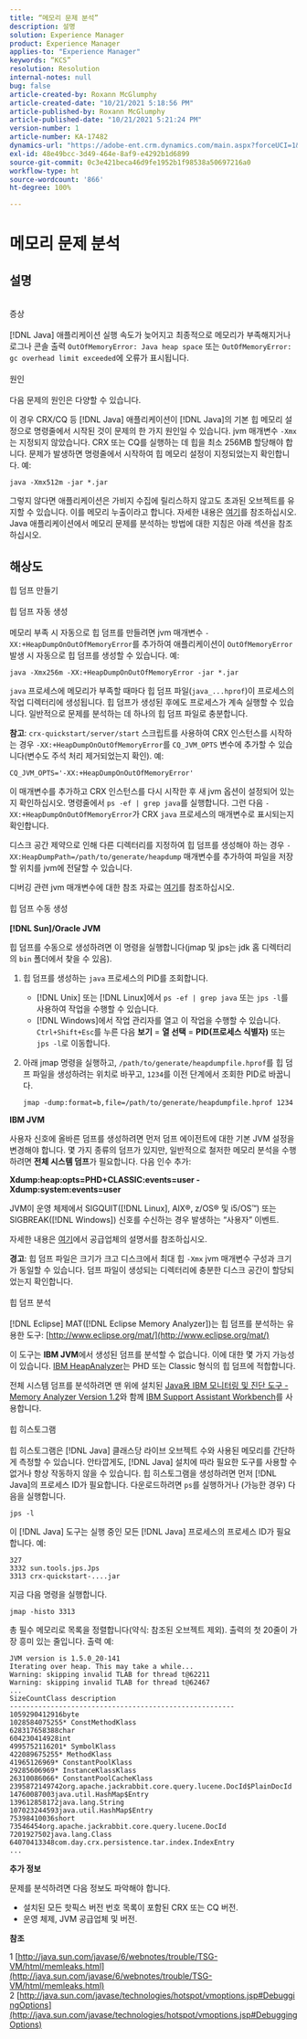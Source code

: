 ```yaml
---
title: “메모리 문제 분석”
description: 설명
solution: Experience Manager
product: Experience Manager
applies-to: "Experience Manager"
keywords: “KCS”
resolution: Resolution
internal-notes: null
bug: false
article-created-by: Roxann McGlumphy
article-created-date: "10/21/2021 5:18:56 PM"
article-published-by: Roxann McGlumphy
article-published-date: "10/21/2021 5:21:24 PM"
version-number: 1
article-number: KA-17482
dynamics-url: "https://adobe-ent.crm.dynamics.com/main.aspx?forceUCI=1&pagetype=entityrecord&etn=knowledgearticle&id=ef6bccf5-9232-ec11-b6e5-000d3a5ba97a"
exl-id: 48e49bcc-3d49-464e-8af9-e4292b1d6899
source-git-commit: 0c3e421beca46d9fe1952b1f98538a50697216a0
workflow-type: ht
source-wordcount: '866'
ht-degree: 100%

---
```


# 메모리 문제 분석

## 설명

<br>증상<br><br>
[!DNL Java] 애플리케이션 실행 속도가 늦어지고 최종적으로 메모리가 부족해지거나 로그나 콘솔 출력 `OutOfMemoryError: Java heap space` 또는 `OutOfMemoryError: gc overhead limit exceeded`에 오류가 표시됩니다.
<br><br>원인<br><br>
다음 문제의 원인은 다양할 수 있습니다.

이 경우 CRX/CQ 등 [!DNL Java] 애플리케이션이 [!DNL Java]의 기본 힙 메모리 설정으로 명령줄에서 시작된 것이 문제의 한 가지 원인일 수 있습니다. jvm 매개변수 `-Xmx`는 지정되지 않았습니다. CRX 또는 CQ를 실행하는 데 힙을 최소 256MB 할당해야 합니다. 문제가 발생하면 명령줄에서 시작하여 힙 메모리 설정이 지정되었는지 확인합니다. 예:


```
java -Xmx512m -jar *.jar
```


그렇지 않다면 애플리케이션은 가비지 수집에 릴리스하지 않고도 초과된 오브젝트를 유지할 수 있습니다. 이를 메모리 누출이라고 합니다. 자세한 내용은 [여기](http://java.sun.com/javase/6/webnotes/trouble/TSG-VM/html/memleaks.html)를 참조하십시오. Java 애플리케이션에서 메모리 문제를 분석하는 방법에 대한 지침은 아래 섹션을 참조하십시오.


## 해상도

힙 덤프 만들기<br><br>힙 덤프 자동 생성<br><br>
메모리 부족 시 자동으로 힙 덤프를 만들려면 jvm 매개변수 `-XX:+HeapDumpOnOutOfMemoryError`를 추가하여 애플리케이션이 `OutOfMemoryError` 발생 시 자동으로 힙 덤프를 생성할 수 있습니다. 예:


```
java -Xmx256m -XX:+HeapDumpOnOutOfMemoryError -jar *.jar
```


`java` 프로세스에 메모리가 부족할 때마다 힙 덤프 파일(`java_...hprof`)이 프로세스의 작업 디렉터리에 생성됩니다. 힙 덤프가 생성된 후에도 프로세스가 계속 실행할 수 있습니다. 일반적으로 문제를 분석하는 데 하나의 힙 덤프 파일로 충분합니다.

<b>참고</b>: `crx-quickstart/server/start` 스크립트를 사용하여 CRX 인스턴스를 시작하는 경우 `-XX:+HeapDumpOnOutOfMemoryError`를 `CQ_JVM_OPTS` 변수에 추가할 수 있습니다(변수도 주석 처리 제거되었는지 확인). 예:


```
CQ_JVM_OPTS='-XX:+HeapDumpOnOutOfMemoryError'
```


이 매개변수를 추가하고 CRX 인스턴스를 다시 시작한 후 새 jvm 옵션이 설정되어 있는지 확인하십시오. 명령줄에서 `ps -ef | grep java`를 실행합니다. 그런 다음 `-XX:+HeapDumpOnOutOfMemoryError`가 CRX `java` 프로세스의 매개변수로 표시되는지 확인합니다.

디스크 공간 제약으로 인해 다른 디렉터리를 지정하여 힙 덤프를 생성해야 하는 경우 `-XX:HeapDumpPath=/path/to/generate/heapdump` 매개변수를 추가하여 파일을 저장할 위치를 jvm에 전달할 수 있습니다.

디버깅 관련 jvm 매개변수에 대한 참조 자료는 [여기](http://java.sun.com/javase/technologies/hotspot/vmoptions.jsp#DebuggingOptions)를 참조하십시오.
<br><br>힙 덤프 수동 생성<br><br>
<b>[!DNL Sun]/Oracle JVM</b>

힙 덤프를 수동으로 생성하려면 이 명령을 실행합니다(jmap 및 jps는 jdk 홈 디렉터리의 `bin` 폴더에서 찾을 수 있음).

1. 힙 덤프를 생성하는 `java` 프로세스의 PID를 조회합니다.
   - [!DNL Unix] 또는 [!DNL Linux]에서 `ps -ef | grep java` 또는 `jps -l`를 사용하여 작업을 수행할 수 있습니다.
   - [!DNL Windows]에서 작업 관리자를 열고 이 작업을 수행할 수 있습니다. `Ctrl+Shift+Esc`를 누른 다음 <b>보기</b> = <b>열 선택</b> = <b>PID(프로세스 식별자)</b> 또는 `jps -l`로 이동합니다.
2. 아래 jmap 명령을 실행하고, `/path/to/generate/heapdumpfile.hprof`를 힙 덤프 파일을 생성하려는 위치로 바꾸고, `1234`를 이전 단계에서 조회한 PID로 바꿉니다.

   ```
   jmap -dump:format=b,file=/path/to/generate/heapdumpfile.hprof 1234
   ```


<b>IBM JVM</b>

사용자 신호에 올바른 덤프를 생성하려면 먼저 덤프 에이전트에 대한 기본 JVM 설정을 변경해야 합니다. 몇 가지 종류의 덤프가 있지만, 일반적으로 철저한 메모리 분석을 수행하려면 <b>전체 시스템 덤프</b>가 필요합니다. 다음 인수 추가:

<b>Xdump:heap:opts=PHD+CLASSIC:events=user -Xdump:system:events=user</b>

JVM이 운영 체제에서 SIGQUIT([!DNL Linux], AIX®, z/OS® 및 i5/OS™) 또는 SIGBREAK([!DNL Windows]) 신호를 수신하는 경우 발생하는 “사용자” 이벤트.

자세한 내용은 [여기](http://pic.dhe.ibm.com/infocenter/java7sdk/v7r0/index.jsp?topic=%2Fcom.ibm.java.aix.70.doc%2Fdiag%2Fpreface%2Fchanges_70%2Foverview_gc.html)에서 공급업체의 설명서를 참조하십시오.

<b>경고</b>: 힙 덤프 파일은 크기가 크고 디스크에서 최대 힙 `-Xmx` jvm 매개변수 구성과 크기가 동일할 수 있습니다. 덤프 파일이 생성되는 디렉터리에 충분한 디스크 공간이 할당되었는지 확인합니다.
<br><br>힙 덤프 분석<br><br>
[!DNL Eclipse] MAT([!DNL Eclipse Memory Analyzer])는 힙 덤프를 분석하는 유용한 도구: [http://www.eclipse.org/mat/](http://www.eclipse.org/mat/)

이 도구는 <b>IBM JVM</b>에서 생성된 덤프를 분석할 수 없습니다. 이에 대한 몇 가지 가능성이 있습니다. [IBM HeapAnalyzer](https://www.ibm.com/developerworks/community/groups/service/html/communityview?communityUuid=4544bafe-c7a2-455f-9d43-eb866ea60091)는 PHD 또는 Classic 형식의 힙 덤프에 적합합니다.

전체 시스템 덤프를 분석하려면 맨 위에 설치된 [Java용 IBM 모니터링 및 진단 도구 - Memory Analyzer Version 1.2](http://www.ibm.com/developerworks/java/jdk/tools/memoryanalyzer/)와 함께 [IBM Support Assistant Workbench](http://www-01.ibm.com/software/support/isa/)를 사용합니다.
<br><br>힙 히스토그램<br><br>
힙 히스토그램은 [!DNL Java] 클래스당 라이브 오브젝트 수와 사용된 메모리를 간단하게 측정할 수 있습니다. 안타깝게도, [!DNL Java] 설치에 따라 필요한 도구를 사용할 수 없거나 항상 작동하지 않을 수 있습니다. 힙 히스토그램을 생성하려면 먼저 [!DNL Java]의 프로세스 ID가 필요합니다. 다운로드하려면 `ps`를 실행하거나 (가능한 경우) 다음을 실행합니다.


```
jps -l
```


이 [!DNL Java] 도구는 실행 중인 모든 [!DNL Java] 프로세스의 프로세스 ID가 필요합니다. 예:


```
327 
3332 sun.tools.jps.Jps
3313 crx-quickstart-....jar
```


지금 다음 명령을 실행합니다.


```
jmap -histo 3313
```


총 필수 메모리로 목록을 정렬합니다(약식: 참조된 오브젝트 제외). 출력의 첫 20줄이 가장 흥미 있는 줄입니다. 출력 예:


```
JVM version is 1.5.0_20-141
Iterating over heap. This may take a while...
Warning: skipping invalid TLAB for thread t@62211
Warning: skipping invalid TLAB for thread t@62467
...
SizeCountClass description
-------------------------------------------------------
1059290412916byte
1028584075255* ConstMethodKlass
628317658388char
604230414928int
4995752116201* SymbolKlass
422089675255* MethodKlass
41965126969* ConstantPoolKlass
29285606969* InstanceKlassKlass
26310086066* ConstantPoolCacheKlass
2395872149742org.apache.jackrabbit.core.query.lucene.DocId$PlainDocId
14760087003java.util.HashMap$Entry
139612858172java.lang.String
107023244593java.util.HashMap$Entry
75398410036short
73546454org.apache.jackrabbit.core.query.lucene.DocId
7201927502java.lang.Class
64070413348com.day.crx.persistence.tar.index.IndexEntry
...
```


<b>추가 정보</b>

문제를 분석하려면 다음 정보도 파악해야 합니다.

- 설치된 모든 핫픽스 버전 번호 목록이 포함된 CRX 또는 CQ 버전.
- 운영 체제, JVM 공급업체 및 버전.


<b>참조</b>

1 [http://java.sun.com/javase/6/webnotes/trouble/TSG-VM/html/memleaks.html](http://java.sun.com/javase/6/webnotes/trouble/TSG-VM/html/memleaks.html)
2 [http://java.sun.com/javase/technologies/hotspot/vmoptions.jsp#DebuggingOptions](http://java.sun.com/javase/technologies/hotspot/vmoptions.jsp#DebuggingOptions)
